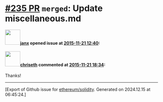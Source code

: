 # [\#235 PR](https://github.com/ethereum/solidity/pull/235) `merged`: Update miscellaneous.md

#### <img src="https://avatars.githubusercontent.com/u/5958?u=142b1147cec1523ec9cf32da296eeb7ccbfb5bff&v=4" width="50">[janx](https://github.com/janx) opened issue at [2015-11-21 12:40](https://github.com/ethereum/solidity/pull/235):



#### <img src="https://avatars.githubusercontent.com/u/9073706?v=4" width="50">[chriseth](https://github.com/chriseth) commented at [2015-11-21 18:34](https://github.com/ethereum/solidity/pull/235#issuecomment-158670917):

Thanks!


-------------------------------------------------------------------------------



[Export of Github issue for [ethereum/solidity](https://github.com/ethereum/solidity). Generated on 2024.12.15 at 06:45:24.]
